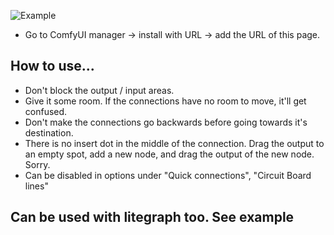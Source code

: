 
![Example](imgs/CreateSimple.gif)


* Go to ComfyUI manager -> install with URL -> add the URL of this page.

## How to use...


* Don't block the output / input areas.
* Give it some room.  If the connections have no room to move, it'll get confused.
* Don't make the connections go backwards before going towards it's destination.
* There is no insert dot in the middle of the connection.  Drag the output to an empty spot, add a new node, and drag the output of the new node.  Sorry.
* Can be disabled in options under "Quick connections", "Circuit Board lines"


## Can be used with litegraph too.  See example

